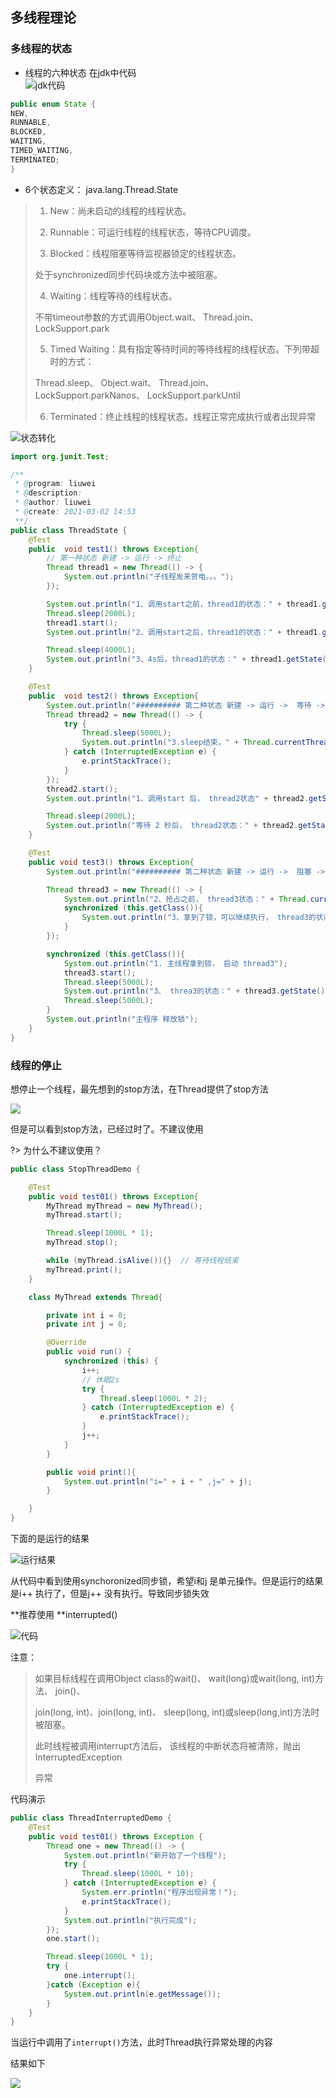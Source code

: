 ## 多线程理论

### 多线程的状态

- 线程的六种状态
  在jdk中代码<br/>
  ![jdk代码](large/e6c9d24ely1h1dxnwsg7yj218e0n60uy.jpg ':size=50%')
  ​

~~~~Java
public enum State {
NEW,
RUNNABLE,
BLOCKED,
WAITING,
TIMED_WAITING,
TERMINATED;
}
~~~~

- 6个状态定义： java.lang.Thread.State


> 1. New：尚未启动的线程的线程状态。
>
>
> 2. Runnable：可运行线程的线程状态，等待CPU调度。
> 3. Blocked：线程阻塞等待监视器锁定的线程状态。
>
> 处于synchronized同步代码块或方法中被阻塞。
>
> 4. Waiting：线程等待的线程状态。
>
> 不带timeout参数的方式调用Object.wait、 Thread.join、 LockSupport.park
>
> 5. Timed Waiting：具有指定等待时间的等待线程的线程状态。下列带超时的方式：
>
> Thread.sleep、 Object.wait、 Thread.join、 LockSupport.parkNanos、 LockSupport.parkUntil
>
> 6. Terminated：终止线程的线程状态。线程正常完成执行或者出现异常

![状态转化](large/e6c9d24ely1h1dxjc71laj20u00hkabm.jpg)

~~~~java
import org.junit.Test;

/**
 * @program: liuwei
 * @description:
 * @author: liuwei
 * @create: 2021-03-02 14:53
 **/
public class ThreadState {
    @Test
    public  void test1() throws Exception{
        // 第一种状态 新建 -> 运行 -> 终止
        Thread thread1 = new Thread(() -> {
            System.out.println("子线程发来贺电。。。");
        });

        System.out.println("1、调用start之前，thread1的状态：" + thread1.getState().toString());   // NEW
        Thread.sleep(2000L);
        thread1.start();
        System.out.println("2、调用start之后，thread1的状态：" + thread1.getState().toString()); // RUNNABLE

        Thread.sleep(4000L);
        System.out.println("3、4s后，thread1的状态：" + thread1.getState().toString());  // TERMINATED
    }

    @Test
    public  void test2() throws Exception{
        System.out.println("########## 第二种状态 新建 -> 运行 ->  等待 ->  运行 ->  终止（sleep方式）##########");
        Thread thread2 = new Thread(() -> {
            try {
                Thread.sleep(5000L);
                System.out.println("3.sleep结束，" + Thread.currentThread().getName() + "当前的状态：" + Thread.currentThread().getState());
            } catch (InterruptedException e) {
                e.printStackTrace();
            }
        });
        thread2.start();
        System.out.println("1、调用start 后， thread2状态" + thread2.getState().toString());

        Thread.sleep(2000L);
        System.out.println("等待 2 秒后， thread2状态：" + thread2.getState().toString());
    }

    @Test
    public void test3() throws Exception{
        System.out.println("########## 第二种状态 新建 -> 运行 ->  阻塞 ->  运行 ->  终止（sleep方式）##########\"");

        Thread thread3 = new Thread(() -> {
            System.out.println("2、抢占之前， thread3状态：" + Thread.currentThread().getState().toString());
            synchronized (this.getClass()){
                System.out.println("3、拿到了锁，可以继续执行， thread3的状态：" + Thread.currentThread().getState().toString());
            }
        });

        synchronized (this.getClass()){
            System.out.println("1. 主线程拿到锁， 启动 thread3");
            thread3.start();
            Thread.sleep(5000L);
            System.out.println("3、 threa3的状态：" + thread3.getState().toString());
            Thread.sleep(5000L);
        }
        System.out.println("主程序 释放锁");
    }
}
~~~~

### 线程的停止

想停止一个线程，最先想到的stop方法，在Thread提供了stop方法

![](large/e6c9d24ely1h1dxr0rwg1j21aw0o4gop.jpg)

但是可以看到stop方法，已经过时了。不建议使用

?> 为什么不建议使用？

```java
public class StopThreadDemo {

    @Test
    public void test01() throws Exception{
        MyThread myThread = new MyThread();
        myThread.start();

        Thread.sleep(1000L * 1);
        myThread.stop();

        while (myThread.isAlive()){}  // 等待线程结束
        myThread.print();
    }

    class MyThread extends Thread{

        private int i = 0;
        private int j = 0;

        @Override
        public void run() {
            synchronized (this) {
                i++;
                // 休眠2s
                try {
                    Thread.sleep(1000L * 2);
                } catch (InterruptedException e) {
                    e.printStackTrace();
                }
                j++;
            }
        }

        public void print(){
            System.out.println("i=" + i + " ,j=" + j);
        }

    }
}
```

下面的是运行的结果

![运行结果](large/e6c9d24ely1h1dyaer88ej20z404y3yx.jpg)

从代码中看到使用synchoronized同步锁，希望i和j 是单元操作。但是运行的结果是i++ 执行了，但是j++ 没有执行。导致同步锁失效

**推荐使用 **interrupted() 

![代码](large/e6c9d24ely1h1dyjeeqz5j218y0ek76i.jpg)

注意：

> 如果目标线程在调用Object class的wait()、 wait(long)或wait(long, int)方法、 join()、
>
> join(long, int)、join(long, int)、 sleep(long, int)或sleep(long,int)方法时被阻塞。
>
> 此时线程被调用interrupt方法后， 该线程的中断状态将被清除，抛出InterruptedException
>
> 异常

代码演示

```java
public class ThreadInterruptedDemo {
    @Test
    public void test01() throws Exception {
        Thread one = new Thread(() -> {
            System.out.println("新开始了一个线程");
            try {
                Thread.sleep(1000L * 10);
            } catch (InterruptedException e) {
                System.err.println("程序出现异常！");
                e.printStackTrace();
            }
            System.out.println("执行完成");
        });
        one.start();

        Thread.sleep(1000L * 1);
        try {
            one.interrupt();
        }catch (Exception e){
            System.out.println(e.getMessage());
        }
    }
}
```

当运行中调用了`interrupt()`方法，此时Thread执行异常处理的内容

结果如下

![](large/e6c9d24ely1h1e2ynz7mhj21p80d4diw.jpg)



